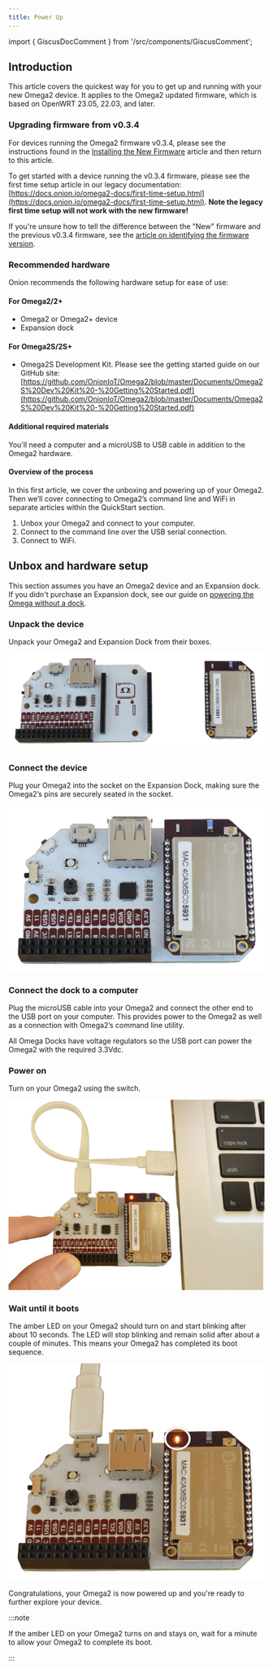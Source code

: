 ```yaml
---
title: Power Up
---
```


import { GiscusDocComment } from '/src/components/GiscusComment';

<!-- NOTE: Ok to keep OpenWRT release numbers hard-coded in this article -->

## Introduction

This article covers the quickest way for you to get up and running with your new Omega2 device. It applies to the Omega2 updated firmware, which is based on OpenWRT 23.05, 22.03, and later.

### Upgrading firmware from v0.3.4

For devices running the Omega2 firmware v0.3.4, please see the instructions found in the [Installing the New Firmware](/firmware/installing-firmware) article and then return to this article.

To get started with a device running the v0.3.4 firmware, please see the first time setup article in our legacy documentation: [https://docs.onion.io/omega2-docs/first-time-setup.html](https://docs.onion.io/omega2-docs/first-time-setup.html). **Note the legacy first time setup will not work with the new firmware!**

If you're unsure how to tell the difference between the "New" firmware and the previous v0.3.4 firmware, see the [article on identifying the firmware version](../introduction/determine-fw-version).

### Recommended hardware

Onion recommends the following hardware setup for ease of use:

#### For Omega2/2+

- Omega2 or Omega2+ device
- Expansion dock

#### For Omega2S/2S+

- Omega2S Development Kit. Please see the getting started guide on our GitHub site: [https://github.com/OnionIoT/Omega2/blob/master/Documents/Omega2S%20Dev%20Kit%20-%20Getting%20Started.pdf](https://github.com/OnionIoT/Omega2/blob/master/Documents/Omega2S%20Dev%20Kit%20-%20Getting%20Started.pdf)

#### Additional required materials

You'll need a computer and a microUSB to USB cable in addition to the Omega2 hardware.

#### Overview of the process

In this first article, we cover the unboxing and powering up of your Omega2. Then we’ll cover connecting to Omega2’s command line and WiFi in separate articles within the QuickStart section.

1. Unbox your Omega2 and connect to your computer.
1. Connect to the command line over the USB serial connection.
1. Connect to WiFi.

## Unbox and hardware setup

This section assumes you have an Omega2 device and an Expansion dock. If you didn't purchase an Expansion dock, see our guide on [powering the Omega without a dock](https://docs.onion.io/omega2-docs/hardware-prep-no-dock.html#hardware-prep-no-dock).

### Unpack the device

Unpack your Omega2 and Expansion Dock from their boxes.

![omega2-unboxing](./assets/omega2-unboxing.jpg)

### Connect the device

Plug your Omega2 into the socket on the Expansion Dock, making sure the Omega2’s pins are securely seated in the socket.

![omega2-connected](./assets/omega2-connected.jpg)

### Connect the dock to a computer

Plug the microUSB cable into your Omega2 and connect the other end to the USB port on your computer. This provides power to the Omega2 as well as a connection with Omega2’s command line utility.

All Omega Docks have voltage regulators so the USB port can power the Omega2 with the required 3.3Vdc.

### Power on

Turn on your Omega2 using the switch.

![omega2-switched-on](./assets/omega2-switchedon.jpg)

### Wait until it boots

The amber LED on your Omega2 should turn on and start blinking after about 10 seconds. The LED will stop blinking and remain solid after about a couple of minutes. This means your Omega2 has completed its boot sequence.

![omega2-booted-up](./assets/omega2-led-active.jpg)

Congratulations, your Omega2 is now powered up and you're ready to further explore your device.

:::note

If the amber LED on your Omega2 turns on and stays on, wait for a minute to allow your Omega2 to complete its boot.

:::

<GiscusDocComment />
